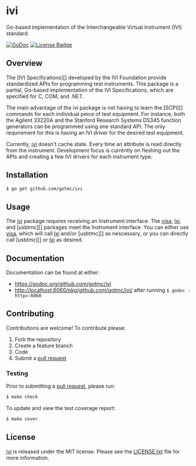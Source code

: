 # ivi
Go-based implementation of the Interchangeable Virtual Instrument (IVI)
standard.

[![GoDoc][godoc image]][godoc link]
[![License Badge][license image]][LICENSE.txt]

## Overview

The [IVI Specifications][] developed by the IVI Foundation provide
standardized APIs for programming test instruments. This package is a
partial, Go-based implementation of the IVI Specifications, which are
specified for C, COM, and .NET.

The main advantage of the ivi package is not having to learn the
[SCPI][] commands for each individual peice of test equipment. For
instance, both the Agilent 33220A and the Stanford Research Systems
DS345 function generators can be programmed using one standard API. The
only requirement for this is having an IVI driver for the desired test
equipment.

Currently, [ivi][] doesn't cache state. Every time an attribute is read
directly from the instrument. Development focus is currently on fleshing
out the APIs and creating a few IVI drivers for each instrument type.

## Installation

```bash
$ go get github.com/gotmc/ivi
```

## Usage

The [ivi][ivi] package requires receiving an Instrument interface. The
[visa][], [lxi][], and [usbtmc][] packages meet the Instrument
interface. You can either use [visa][], which will call [lxi][] and/or
[usbtmc][] as nescessary, or you can directly call [usbtmc][] or [lxi][]
as desired.

## Documentation

Documentation can be found at either:

- <https://godoc.org/github.com/gotmc/ivi>
- <http://localhost:6060/pkg/github.com/gotmc/ivi/> after running `$
  godoc -http=:6060`

## Contributing

Contributions are welcome! To contribute please:

1. Fork the repository
2. Create a feature branch
3. Code
4. Submit a [pull request][]

### Testing

Prior to submitting a [pull request][], please run:

```bash
$ make check
```

To update and view the test coverage report:

```bash
$ make cover
```

## License

[ivi][] is released under the MIT license. Please see the
[LICENSE.txt][] file for more information.

[ivi]: https://github.com/gotmc/ivi
[ivi specification]: http://www.ivifoundation.org/
[godoc image]: https://godoc.org/github.com/gotmc/ivi?status.svg
[godoc link]: https://godoc.org/github.com/gotmc/ivi
[LICENSE.txt]: https://github.com/gotmc/ivi/blob/master/LICENSE.txt
[license image]: https://img.shields.io/badge/license-MIT-blue.svg
[lxi]: https://github.com/gotmc/lxi
[pull request]: https://help.github.com/articles/using-pull-requests
[visa]: https://github.com/gotmc/visa
